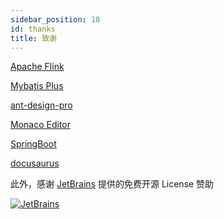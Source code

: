 ```yaml
---
sidebar_position: 18
id: thanks
title: 致谢
---
```



[Apache Flink](https://github.com/apache/flink)

[Mybatis Plus](https://github.com/baomidou/mybatis-plus)

[ant-design-pro](https://github.com/ant-design/ant-design-pro)

[Monaco Editor](https://github.com/Microsoft/monaco-editor)

[SpringBoot](https://spring.io/projects/spring-boot)

[docusaurus]( https://github.com/facebook/docusaurus/)

此外，感谢 [JetBrains](https://www.jetbrains.com/?from=dlink) 提供的免费开源 License 赞助

[![JetBrains](http://pic.dinky.org.cn/dinky/docs/zh-CN/thanks/jetbrains.svg)](https://www.jetbrains.com/?from=dlink)